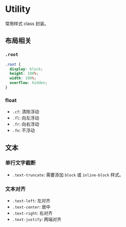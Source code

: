 # Utility

常用样式 class 封装。

## 布局相关

### `.root`

```css
.root {
  display: block;
  height: 100%;
  width: 100%;
  overflow: hidden;
}
```

### float

- `.cf`: 清除浮动
- `.fl`: 向左浮动
- `.fr`: 向右浮动
- `.fn`: 不浮动


## 文本

### 单行文字截断

- `.text-truncate`: 需要添加 `block` 或 `inline-block` 样式。

### 文本对齐

- `.text-left`: 左对齐
- `.text-center`: 居中
- `.text-right`: 右对齐
- `.text-justify`: 两端对齐
